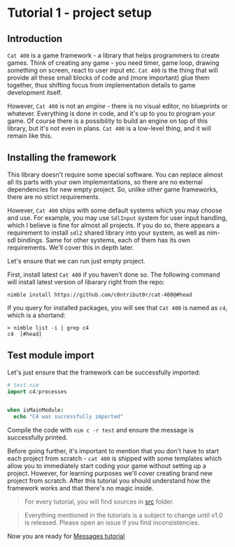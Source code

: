 
Tutorial 1 - project setup
==========================

Introduction
------------

`Cat 400` is a game framework - a library that helps programmers to create games. Think of creating any game - you need timer, game loop, drawing something on screen, react to user input etc. `Cat 400` is the thing that will provide all these small blocks of code and (more important) glue them together, thus shifting focus from implementation details to game development itself.

However, `Cat 400` is not an _engine_ - there is no visual editor, no blueprints or whatever. Everything is done in code, and it's up to you to program your game. Of course there is a possibility to build an engine on top of this library, but it's not even in plans. `Cat 400` is a low-level thing, and it will remain like this.

Installing the framework
------------------------

This library doesn't require some special software. You can replace almost all its parts with your own implementations, so there are no external dependencies for new empty project. So, unlike other game frameworks, there are no strict requirements.

However, `Cat 400` ships with some default systems which you may choose and use. For example, you may use `SdlInput` system for user input handling, which I believe is fine for almost all projects. If you do so, there appears a requirement to install `sdl2` shared library into your system, as well as nim-sdl bindings. Same for other systems, each of them has its own requirements. We'll cover this in depth later.

Let's ensure that we can run just empty project.

First, install latest `Cat 400` if you haven't done so. The following command will install latest version of libarary right from the repo:

```
nimble install https://github.com/c0ntribut0r/cat-400@#head
```

If you query for installed packages, you will see that `Cat 400` is named as `c4`, which is a shortand:

```
> nimble list -i | grep c4
c4  [#head]
```

Test module import
------------------

Let's just ensure that the framework can be successfully imported:

```nim
# test.nim
import c4/processes


when isMainModule:
  echo "C4 was successfully imported"
```

Compile the code with `nim c -r test` and ensure the message is successfully printed.

Before going further, it's important to mention that you don't have to start each project from scratch - `cat 400` is shipped with some templates which allow you to immediately start coding your game without setting up a project. However, for learning purposes we'll cover creating brand new project from scratch. After this tutorial you should understand how the framework works and that there's no magic inside.

> For every tutorial, you will find sources in [src](src/) folder.

> Everything mentioned in the tutorials is a subject to change until v1.0 is released. Please open an issue if you find inconsistencies.

Now you are ready for [Messages tutorial](../02%20-%20messages/readme.md)
